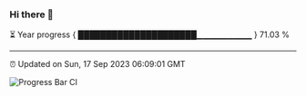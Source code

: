 ### Hi there 👋

⏳ Year progress { █████████████████████▁▁▁▁▁▁▁▁▁ } 71.03 %

---

⏰ Updated on Sun, 17 Sep 2023 06:09:01 GMT

![Progress Bar CI](https://github.com/Shyam-Makwana/GitHub-Actions-Demo/workflows/Progress%20Bar%20CI/badge.svg)
